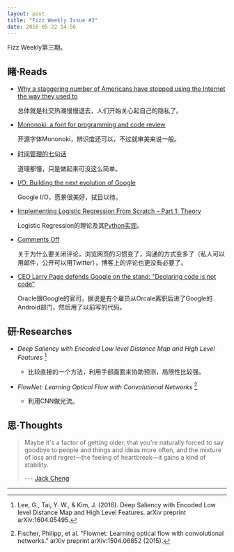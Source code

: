 ```yaml
---
layout: post
title: "Fizz Weekly Issue #3"
date: 2016-05-22 14:56
---
```

Fizz Weekly第三期。

## 睹·Reads

- [Why a staggering number of Americans have stopped using the Internet the way they used to](https://www.washingtonpost.com/news/the-switch/wp/2016/05/13/new-government-data-shows-a-staggering-number-of-americans-have-stopped-basic-online-activities/)

  总体就是社交热潮慢慢退去，人们开始关心起自己的隐私了。

- [Mononoki: a font for programming and code review](https://madmalik.github.io/mononoki/)

  开源字体Mononoki，辨识度还可以，不过就审美来说一般。

- [时间管理的七句话](http://www.ruanyifeng.com/blog/2016/05/time-management.html)

  道理都懂，只是做起来可没这么简单。

- [I/O: Building the next evolution of Google](https://googleblog.blogspot.com/2016/05/io-building-next-evolution-of-google.html)

  Google I/O，愿景很美好，拭目以待。

- [Implementing Logistic Regression From Scratch – Part 1: Theory](https://bryantravissmith.com/2015/12/27/implementing-logistic-regression-from-scratch-part-1-theory/)

  Logistic Regression的理论及其[Python实现](https://bryantravissmith.com/2015/12/29/implementing-logistic-regression-from-scratch-part-2-python-code/)。

- [Comments Off](http://mattgemmell.com/comments-off/)

  关于为什么要关闭评论，浏览网页的习惯变了，沟通的方式变多了（私人可以用邮件，公开可以用Twitter），博客上的评论也更没有必要了。

- [CEO Larry Page defends Google on the stand: "Declaring code is not code"](http://arstechnica.com/tech-policy/2016/05/ceo-larry-page-defends-google-on-the-stand-declaring-code-is-not-code/)

  Oracle跟Google的官司，据说是有个雇员从Orcale离职后进了Google的Android部门，然后用了以前写的代码。

## 研·Researches

- *Deep Saliency with Encoded Low level Distance Map and High Level Features* [^lee2016]
  - 比较直接的一个方法，利用手部画面来协助预测，局限性比较强。

- *FlowNet: Learning Optical Flow with Convolutional Networks* [^flownet]
  - 利用CNN做光流。

## 思·Thoughts

> Maybe it's a factor of getting older, that you’re naturally forced
to say goodbye to people and things and ideas more often, and the
mixture of loss and regret—the feeling of heartbreak—it gains a kind
of stability.
>
> --- [Jack Cheng](http://us2.campaign-archive1.com/?u=2401e4db39bd66a5fbc59aa5f&id=56780cd152&e=d2335f277b)

-----

[^lee2016]: Lee, G., Tai, Y. W., & Kim, J. (2016). Deep Saliency with Encoded Low level Distance Map and High Level Features. arXiv preprint arXiv:1604.05495.
[^flownet]: Fischer, Philipp, et al. "Flownet: Learning optical flow with convolutional networks." arXiv preprint arXiv:1504.06852 (2015).
